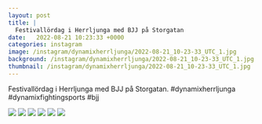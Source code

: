 ```yaml
---
layout: post
title: |
  Festivallördag i Herrljunga med BJJ på Storgatan
date:   2022-08-21 10:23:33 +0000
categories: instagram
image: /instagram/dynamixherrljunga/2022-08-21_10-23-33_UTC_1.jpg
background: /instagram/dynamixherrljunga/2022-08-21_10-23-33_UTC_1.jpg
thumbnail: /instagram/dynamixherrljunga/2022-08-21_10-23-33_UTC_1.jpg
---
```

Festivallördag i Herrljunga med BJJ på Storgatan. #dynamixherrljunga #dynamixfightingsports #bjj



<img src='/www-dynamix-herrljunga/instagram/dynamixherrljunga/2022-08-21_10-23-33_UTC_1.jpg' class='img-fluid' />


<img src='/www-dynamix-herrljunga/instagram/dynamixherrljunga/2022-08-21_10-23-33_UTC_2.jpg' class='img-fluid' />


<img src='/www-dynamix-herrljunga/instagram/dynamixherrljunga/2022-08-21_10-23-33_UTC_3.jpg' class='img-fluid' />


<img src='/www-dynamix-herrljunga/instagram/dynamixherrljunga/2022-08-21_10-23-33_UTC_4.jpg' class='img-fluid' />


<img src='/www-dynamix-herrljunga/instagram/dynamixherrljunga/2022-08-21_10-23-33_UTC_5.jpg' class='img-fluid' />


<img src='/www-dynamix-herrljunga/instagram/dynamixherrljunga/2022-08-21_10-23-33_UTC_6.jpg' class='img-fluid' />
